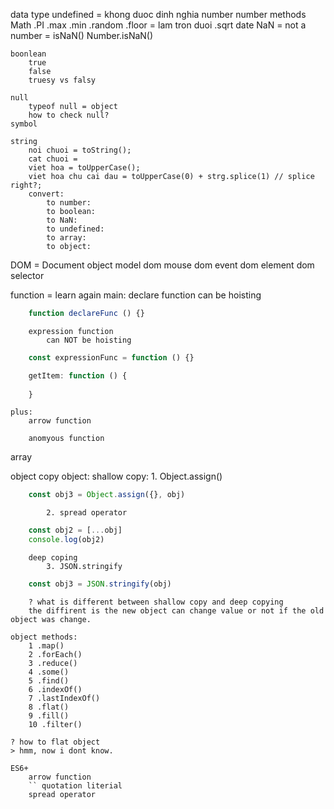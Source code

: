 data type
    undefined = khong duoc dinh nghia
    number
        number methods
            Math
                .PI
                .max
                .min
                .random
                .floor = lam tron duoi
                .sqrt
            date
    NaN = not a number = 
        isNaN()
        Number.isNaN()
    
    boonlean
        true
        false
        truesy vs falsy
    
    null
        typeof null = object
        how to check null?
    symbol

    string
        noi chuoi = toString();
        cat chuoi = 
        viet hoa = toUpperCase();
        viet hoa chu cai dau = toUpperCase(0) + strg.splice(1) // splice right?;
        convert:
            to number:
            to boolean:
            to NaN:
            to undefined:
            to array:
            to object:    

DOM = Document object model
    dom mouse
    dom event
    dom element
    dom selector

function = learn again
    main:
        declare function
            can be hoisting
```js
    function declareFunc () {}
```
        expression function
            can NOT be hoisting
```js
    const expressionFunc = function () {}
```
```js
    getItem: function () {
        
    }
```
    plus:
        arrow function

        anomyous function

array




object
    copy object:
        shallow copy:
            1. Object.assign()
```js
    const obj3 = Object.assign({}, obj)
```
            2. spread operator
```js
    const obj2 = [...obj]
    console.log(obj2)
```
        deep coping
            3. JSON.stringify
```js
    const obj3 = JSON.stringify(obj)
```

        ? what is different between shallow copy and deep copying
        the diffirent is the new object can change value or not if the old object was change.

    object methods:
        1 .map()
        2 .forEach()
        3 .reduce()
        4 .some()
        5 .find()
        6 .indexOf()
        7 .lastIndexOf()
        8 .flat()
        9 .fill()
        10 .filter()

    ? how to flat object
    > hmm, now i dont know.

    ES6+
        arrow function
        `` quotation literial
        spread operator
